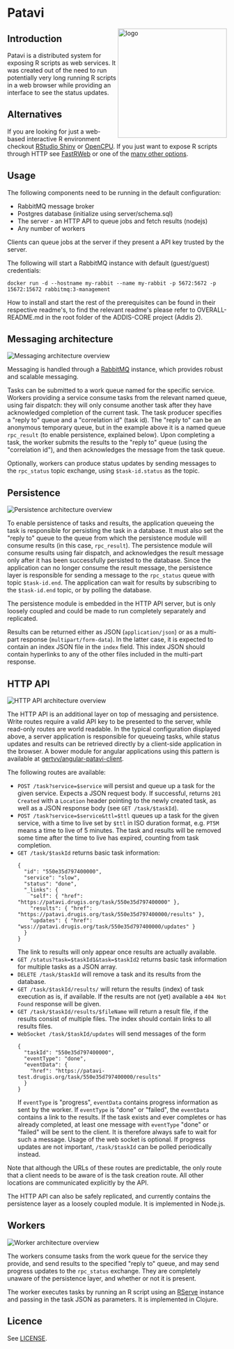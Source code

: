 # Patavi

<img src="server/public/img/patavi_small.png" alt="logo" align="right" width="250" />

## Introduction

Patavi is a distributed system for exposing R scripts as web services.
It was created out of the need to run potentially very long running R scripts in a web browser while providing an interface to see the status updates.

## Alternatives

If you are looking for just a web-based interactive R environment checkout [RStudio Shiny](http://www.rstudio.com/shiny/) or [OpenCPU](https://www.opencpu.org/).
If you just want to expose R scripts through HTTP see [FastRWeb](https://www.rforge.net/FastRWeb/) or one of the [many other options](http://cran.r-project.org/doc/FAQ/R-FAQ.html#R-Web-Interfaces).

## Usage

The following components need to be running in the default configuration:

- RabbitMQ message broker
- Postgres database (initialize using server/schema.sql)
- The server - an HTTP API to queue jobs and fetch results (nodejs)
- Any number of workers

Clients can queue jobs at the server if they present a API key trusted by the server.

The following will start a RabbitMQ instance with default (guest/guest) credentials:

`docker run -d --hostname my-rabbit --name my-rabbit -p 5672:5672 -p 15672:15672 rabbitmq:3-management`

How to install and start the rest of the prerequisites can be found in their respective readme's, to find the relevant readme's please refer to OVERALL-README.md in the root folder of the ADDIS-CORE project (Addis 2).

## Messaging architecture

![Messaging architecture overview](doc/arch_messaging.png)

Messaging is handled through a [RabbitMQ](https://www.rabbitmq.com/) instance, which provides robust and scalable messaging.

Tasks can be submitted to a work queue named for the specific service.
Workers providing a service consume tasks from the relevant named queue, using fair dispatch: they will only consume another task after they have acknowledged completion of the current task.
The task producer specifies a "reply to" queue and a "correlation id" (task id).
The "reply to" can be an anonymous temporary queue, but in the example above it is a named queue `rpc_result` (to enable persistence, explained below).
Upon completing a task, the worker submits the results to the "reply to" queue (using the "correlation id"), and then acknowledges the message from the task queue.

Optionally, workers can produce status updates by sending messages to the `rpc_status` topic exchange, using `$task-id.status` as the topic.

## Persistence

![Persistence architecture overview](doc/arch_persistence.png)

To enable persistence of tasks and results, the application queueing the task is responsible for persisting the task in a database.
It must also set the "reply to" queue to the queue from which the persistence module will consume results (in this case, `rpc_result`).
The persistence module will consume results using fair dispatch, and acknowledges the result message only after it has been successfully persisted to the database.
Since the application can no longer consume the result message, the persistence layer is responsible for sending a message to the `rpc_status` queue with topic `$task-id.end`.
The application can wait for results by subscribing to the `$task-id.end` topic, or by polling the database.

The persistence module is embedded in the HTTP API server, but is only loosely coupled and could be made to run completely separately and replicated.

Results can be returned either as JSON (`application/json`) or as a multi-part response (`multipart/form-data`). In the latter case, it is expected to contain an index JSON file in the `index` field. This index JSON should contain hyperlinks to any of the other files included in the multi-part response.

## HTTP API

![HTTP API architecture overview](doc/arch_http_api.png)

The HTTP API is an additional layer on top of messaging and persistence.
Write routes require a valid API key to be presented to the server, while read-only routes are world readable.
In the typical configuration displayed above, a server application is responsible for queueing tasks, while status updates and results can be retrieved directly by a client-side application in the browser.
A bower module for angular applications using this pattern is available at [gertvv/angular-patavi-client](https://github.com/gertvv/angular-patavi-client).

The following routes are available:

- `POST /task?service=$service` will persist and queue up a task for the given service. Expects a JSON request body. If successful, returns `201 Created` with a `Location` header pointing to the newly created task, as well as a JSON response body (see `GET /task/$taskId`).
- `POST /task?service=$service&ttl=$ttl` queues up a task for the given service, with a time to live set by `$ttl` in ISO duration format, e.g. `PT5M` means a time to live of 5 minutes. The task and results will be removed some time after the time to live has expired, counting from task completion.
- `GET /task/$taskId` returns basic task information:
  ```
  {
    "id": "550e35d797400000",
    "service": "slow",
    "status": "done",
    "_links": {
      "self": { "href": "https://patavi.drugis.org/task/550e35d797400000" },
      "results": { "href": "https://patavi.drugis.org/task/550e35d797400000/results" },
      "updates": { "href": "wss://patavi.drugis.org/task/550e35d797400000/updates" }
    }
  }
  ```
  The link to results will only appear once results are actually available.
- `GET /status?task=$taskId1&task=$taskId2` returns basic task information for multiple tasks as a JSON array.
- `DELETE /task/$taskId` will remove a task and its results from the database.
- `GET /task/$taskId/results/` will return the results (index) of task execution as is, if available.
  If the results are not (yet) available a `404 Not Found` response will be given.
- `GET /task/$taskId/results/$fileName` will return a result file, if the results consist of multiple files. The index should contain links to all results files.
- `WebSocket /task/$taskId/updates` will send messages of the form
  ```
  {
    "taskId": "550e35d797400000",
    "eventType": "done",
    "eventData": {
      "href": "https://patavi-test.drugis.org/task/550e35d797400000/results"
    }
  }
  ```
  If `eventType` is "progress", `eventData` contains progress information as sent by the worker. If `eventType` is "done" or "failed", the `eventData` contains a link to the results. If the task exists and ever completes or has already completed, at least one message with `eventType` "done" or "failed" will be sent to the client. It is therefore always safe to wait for such a message. Usage of the web socket is optional. If progress updates are not important, `/task/$taskId` can be polled periodically instead.

Note that although the URLs of these routes are predictable, the only route that a client needs to be aware of is the task creation route. All other locations are communicated explicitly by the API.

The HTTP API can also be safely replicated, and currently contains the persistence layer as a loosely coupled module.
It is implemented in Node.js.

## Workers

![Worker architecture overview](doc/arch_worker.png)

The workers consume tasks from the work queue for the service they provide, and send results to the specified "reply to" queue, and may send progress updates to the `rpc_status` exchange.
They are completely unaware of the persistence layer, and whether or not it is present.

The worker executes tasks by running an R script using an [RServe](https://rforge.net/Rserve/) instance and passing in the task JSON as parameters.
It is implemented in Clojure.

## Licence

See [LICENSE](LICENSE).

